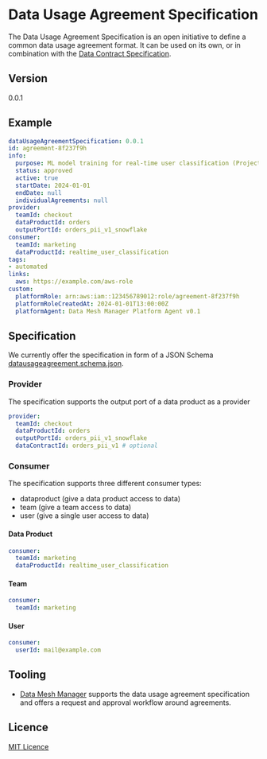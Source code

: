 # Data Usage Agreement Specification

The Data Usage Agreement Specification is an open initiative to define a common data usage agreement format. It can be used on its own, or in combination with the [Data Contract Specification](datacontract.com).

## Version

0.0.1

## Example

```yaml
dataUsageAgreementSpecification: 0.0.1
id: agreement-8f237f9h
info:
  purpose: ML model training for real-time user classification (Project RTUSR-3)
  status: approved
  active: true
  startDate: 2024-01-01
  endDate: null
  individualAgreements: null
provider:
  teamId: checkout
  dataProductId: orders
  outputPortId: orders_pii_v1_snowflake
consumer:
  teamId: marketing
  dataProductId: realtime_user_classification
tags:
- automated
links:
  aws: https://example.com/aws-role
custom:
  platformRole: arn:aws:iam::123456789012:role/agreement-8f237f9h
  platformRoleCreatedAt: 2024-01-01T13:00:00Z
  platformAgent: Data Mesh Manager Platform Agent v0.1
```

## Specification

We currently offer the specification in form of a JSON Schema [datausageagreement.schema.json](datausageagreement.schema.json).

### Provider

The specification supports the output port of a data product as a provider

```yaml
provider:
  teamId: checkout
  dataProductId: orders
  outputPortId: orders_pii_v1_snowflake
  dataContractId: orders_pii_v1 # optional
```

### Consumer

The specification supports three different consumer types:

- dataproduct (give a data product access to data)
- team (give a team access to data)
- user (give a single user access to data)

#### Data Product

```yaml
consumer:
  teamId: marketing
  dataProductId: realtime_user_classification
```

#### Team

```yaml
consumer:
  teamId: marketing
```

#### User

```yaml
consumer:
  userId: mail@example.com
```

## Tooling

- [Data Mesh Manager](https://datamesh-manager.com) supports the data usage agreement specification and offers a request and approval workflow around agreements.

## Licence

[MIT Licence](LICENSE)
